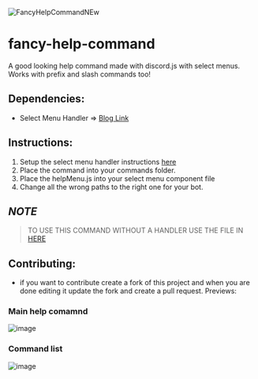 ![FancyHelpCommandNEw](https://user-images.githubusercontent.com/91988772/188330429-326c06dc-35a1-4322-a901-93b61f59923e.jpg)

# fancy-help-command
A good looking help command made with discord.js with select menus. Works with prefix and slash commands too!

## Dependencies:
- Select Menu Handler => [Blog Link](https://dev.lunarcodes.org/djs-v14-select-menu-handler)

## Instructions:
1. Setup the select menu handler instructions [here](https://dev.lunarcodes.org/djs-v14-select-menu-handler)
2. Place the command into your commands folder.
3. Place the helpMenu.js into your select menu component file
4. Change all the wrong paths to the right one for your bot.

## *NOTE*
> TO USE THIS COMMAND WITHOUT A HANDLER USE THE FILE IN [HERE](https://github.com/LunarTaku/fancy-help-comamnd/blob/main/not-handler/helpMenu.js)

## Contributing:
- if you want to contribute create a fork of this project and when you are done editing it update the fork and create a pull request.
Previews:
### Main help comamnd

![image](https://user-images.githubusercontent.com/91988772/188330465-ecf1cf07-15e6-4f24-bc04-adc9491eafc4.png)

### Command list
![image](https://user-images.githubusercontent.com/91988772/188330482-3405a79e-d87c-4232-ae4b-02ba2ed00187.png)

